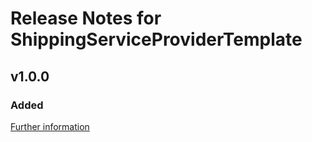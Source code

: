 # Release Notes for ShippingServiceProviderTemplate

## v1.0.0

### Added
[Further information](https://developers.plentymarkets.com/marketplace/plugin-requirements#marketplace-changelog)